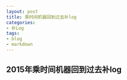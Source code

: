 ```yaml
---
layout: post
title: 乘时间机器回到过去补log
categories:
- 补Log
tags:
- blog
- markdown
---
```


## 2015年乘时间机器回到过去补log

